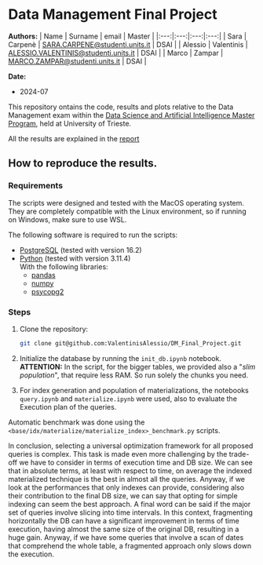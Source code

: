 # Data Management Final Project

**Authors:**
| Name | Surname | email | Master |
|:---:|:---:|:---:|:---:|
| Sara | Carpenè | SARA.CARPENE@studenti.units.it | DSAI |
| Alessio | Valentinis | ALESSIO.VALENTINIS@studenti.units.it | DSAI |
| Marco | Zampar | MARCO.ZAMPAR@studenti.units.it | DSAI |

**Date:**
- 2024-07

This repository ontains the code, results and plots relative to the Data Management exam within the [Data Science and Artificial Intelligence Master Program](https://dsai.units.it/), held at University of Trieste.

All the results are explained in the [report](./DW_CS.pdf)

## How to reproduce the results.

### Requirements

The scripts were designed and tested with the MacOS operating system.  They are completely compatible with the Linux environment, so if running on Windows, make sure to use WSL.

The following software is required to run the scripts:

- [PostgreSQL](https://www.postgresql.org/) (tested with version 16.2)
- [Python](https://www.python.org/) (tested with version 3.11.4)\
  With the following libraries:
    - [pandas](https://pandas.pydata.org/)
    - [numpy](https://numpy.org/)
    - [psycopg2](https://www.psycopg.org/)

### Steps

1. Clone the repository:
    ```bash
    git clone git@github.com:ValentinisAlessio/DM_Final_Project.git
    ```

2. Initialize the database by running the `init_db.ipynb` notebook.
**ATTENTION:** In the script, for the bigger tables, we provided also a "*slim population*", that require less RAM. So run solely the chunks you need.

3. For index generation and population of materializations, the notebooks `query.ipynb` and `materialize.ipynb` were used, also to evaluate the Execution plan of the queries.

Automatic benchmark was done using the `<base/idx/materialize/materialize_index>_benchmark.py` scripts.


In conclusion, selecting a universal optimization framework for all proposed queries is complex. This task is made even more challenging by the trade-off we have to consider in terms of execution time and DB size.
We can see that in absolute terms, at least with respect to time, on average the indexed materialized technique is the best in almost all the queries. Anyway, if we look at the performances that only indexes can provide, considering also their contribution to the final DB size, we can say that opting for simple indexing can seem the best approach.
A final word can be said if the major set of queries involve slicing into time intervals. In this context, fragmenting horizontally the DB can have a significant improvement in terms of time execution, having almost the same size of the original DB, resulting in a huge gain. Anyway, if we have some queries that involve a scan of dates that comprehend the whole table, a fragmented approach only slows down the execution.